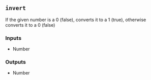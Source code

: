 ## `invert`
If the given number is a 0 (false), converts it to a 1 (true), otherwise converts it to a 0 (false)

### Inputs
- Number
### Outputs
- Number

